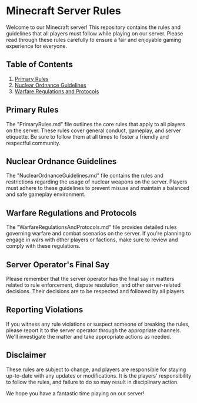 # Minecraft Server Rules

Welcome to our Minecraft server! This repository contains the rules and guidelines that all players must follow while playing on our server. Please read through these rules carefully to ensure a fair and enjoyable gaming experience for everyone.

## Table of Contents

1. [Primary Rules](PrimaryRules.md)
2. [Nuclear Ordnance Guidelines](NuclearOrdnanceGuidelines.md)
3. [Warfare Regulations and Protocols](WarfareRegulationsAndProtocols.md)

## Primary Rules

The "PrimaryRules.md" file outlines the core rules that apply to all players on the server. These rules cover general conduct, gameplay, and server etiquette. Be sure to follow them at all times to foster a friendly and respectful community.

## Nuclear Ordnance Guidelines

The "NuclearOrdnanceGuidelines.md" file contains the rules and restrictions regarding the usage of nuclear weapons on the server. Players must adhere to these guidelines to prevent misuse and maintain a balanced and safe gameplay environment.

## Warfare Regulations and Protocols

The "WarfareRegulationsAndProtocols.md" file provides detailed rules governing warfare and combat scenarios on the server. If you're planning to engage in wars with other players or factions, make sure to review and comply with these regulations.

## Server Operator's Final Say

Please remember that the server operator has the final say in matters related to rule enforcement, dispute resolution, and other server-related decisions. Their decisions are to be respected and followed by all players.

## Reporting Violations

If you witness any rule violations or suspect someone of breaking the rules, please report it to the server operator through the appropriate channels. We'll investigate the matter and take appropriate actions as needed.

## Disclaimer

These rules are subject to change, and players are responsible for staying up-to-date with any updates or modifications. It is the players' responsibility to follow the rules, and failure to do so may result in disciplinary action.

We hope you have a fantastic time playing on our server!
